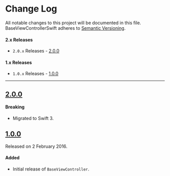 # Change Log

All notable changes to this project will be documented in this file.
BaseViewControllerSwift adheres to [Semantic Versioning](http://semver.org/).

#### 2.x Releases
- `2.0.x` Releases - [2.0.0](#200)

#### 1.x Releases
- `1.0.x` Releases - [1.0.0](#100)

---

## [2.0.0](https://github.com/ustwo/baseview-swift/releases/tag/2.0.0)

#### Breaking
- Migrated to Swift 3.

## [1.0.0](https://github.com/ustwo/baseview-swift/releases/tag/1.0.0)
Released on 2 February 2016.

#### Added
- Initial release of `BaseViewController`.
